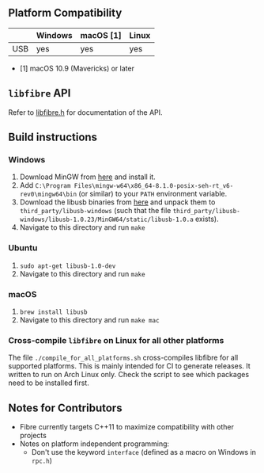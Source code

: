 
## Platform Compatibility

|     | Windows | macOS [1] | Linux |
|-----|---------|-----------|-------|
| USB | yes     | yes       | yes   |

 - [1] macOS 10.9 (Mavericks) or later

## `libfibre` API

Refer to [libfibre.h](include/fibre/libfibre.h) for documentation of the API.

## Build instructions

### Windows
  1. Download MinGW from [here](https://sourceforge.net/projects/mingw-w64/files/Toolchains%20targetting%20Win32/Personal%20Builds/mingw-builds/installer/mingw-w64-install.exe/download) and install it.
  2. Add `C:\Program Files\mingw-w64\x86_64-8.1.0-posix-seh-rt_v6-rev0\mingw64\bin` (or similar) to your `PATH` environment variable.
  3. Download the libusb binaries from [here](`https://github.com/libusb/libusb/releases/download/v1.0.23/libusb-1.0.23.7z`) and unpack them to `third_party/libusb-windows` (such that the file `third_party/libusb-windows/libusb-1.0.23/MinGW64/static/libusb-1.0.a` exists).
  4. Navigate to this directory and run `make`

### Ubuntu
  1. `sudo apt-get libusb-1.0-dev`
  2. Navigate to this directory and run `make`

### macOS
  1. `brew install libusb`
  2. Navigate to this directory and run `make mac`

### Cross-compile `libfibre` on Linux for all other platforms
The file `./compile_for_all_platforms.sh` cross-compiles libfibre for all supported platforms. This is mainly intended for CI to generate releases. It written to run on Arch Linux only. Check the script to see which packages need to be installed first.


## Notes for Contributors

 - Fibre currently targets C++11 to maximize compatibility with other projects
 - Notes on platform independent programming:
   - Don't use the keyword `interface` (defined as a macro on Windows in `rpc.h`)
